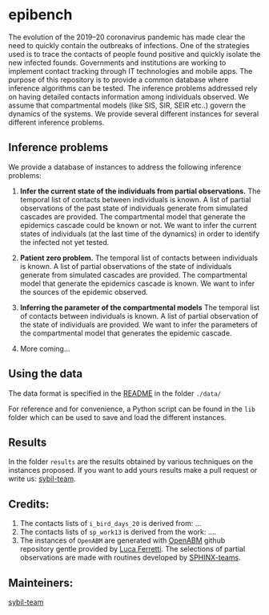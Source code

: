 # epibench
The evolution of the 2019–20 coronavirus pandemic has made clear the need to quickly contain the outbreaks of infections. One of the strategies used is to trace the contacts of people found positive and quickly isolate the new infected founds. Governments and institutions are working to implement contact tracking through IT technologies and mobile apps. The purpose of this repository is to provide a common database where inference algorithms can be tested. The inference problems addressed rely on having detailed contacts information among individuals observed. We assume that compartmental models (like SIS, SIR, SEIR etc..) govern the dynamics of the systems. We provide several different instances for several different inference problems.

## Inference problems

We provide a database of instances to address the following inference problems:

1. **Infer the current state of the individuals from partial observations.** The temporal list of contacts between individuals is known. A list of partial observations of the past state of individuals generate from simulated cascades are provided. The compartmental model that generate the epidemics cascade could be known or not. We want to infer the current states of individuals (at the last time of the dynamics) in order to identify the infected not yet tested.

1. **Patient zero problem.** The temporal list of contacts between individuals is known. A list of partial observations of the state of individuals generate from simulated cascades are provided.  The compartmental model that generate the epidemics cascade is known. We want to infer the sources of the epidemic observed.

1. **Inferring the parameter of the compartmental models** The temporal list of contacts between individuals is known. A list of partial observation of the state of individuals are provided. We want to infer the parameters of the compartmental model that generates the epidemic cascade.

1. More coming...

## Using the data

The data format is specified in the [README](./data/README.md) in the folder ```./data/```

For reference and for convenience, a Python script can be found in the `lib` folder which can be used to save and load the different instances.

## Results
In the folder ```results``` are the results obtained by various techniques on the instances proposed. If you want to add yours results make a pull request or write us: [sybil-team](mailto:sybilteam@gmail.com?subject=[GitHub]%20Source%20Han%20Sans).


## Credits:

1. The contacts lists of ```i_bird_days_20``` is derived from: ...
2. The contacts lists of ```sp_work13``` is derived from the work: ....
3. The instances of ```OpenABM``` are generated with [OpenABM]() github repository gentle provided by [Luca Ferretti](https://www.bdi.ox.ac.uk/Team/luca-ferretti). The selections of partial observations are made with  routines developed by [SPHINX-teams](https://github.com/sphinxteam/sir_inference).


## Mainteiners:
[sybil-team](https://github.com/sibyl-team)
